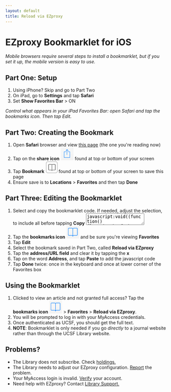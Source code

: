 ```yaml
---
layout: default
title: Reload via EZproxy
---
```

# EZproxy Bookmarklet for iOS
*Mobile browsers require several steps to install a bookmarklet, but if you set it up, the mobile version is easy to use.*


## Part One: Setup
1. Using iPhone? Skip and go to Part Two
2. On iPad, go to **Settings** and tap **Safari**
2. Set **Show Favorites Bar** > ON

*Control what appears in your iPad Favorites Bar: open Safari and tap the bookmarks icon. Then tap Edit.*

## Part Two: Creating the Bookmark
1. Open **Safari** browser and view [this page](http://bookmarklet.library.ucsf.edu/) (the one you're reading now)
2. Tap on the **share icon** ![share icon](img/share-icon.png) found at top or bottom of your screen
3. Tap **Bookmark** ![bookmark icon](img/bookmark-icon-box.png) found at top or bottom of your screen to save this page
4. Ensure save is to **Locations** > **Favorites** and then tap **Done**

## Part Three: Editing the Bookmarklet

1. Select and copy the bookmarklet code. If needed, adjust the selection, to include all before tapping **Copy**
	<textarea readonly="readonly">javascript:void((function(){location.href='https://ucsf.idm.oclc.org/login?qurl='+encodeURIComponent(location.href);})());</textarea>
2. Tap the **bookmarks icon** ![bookmark no text](img/bookmark-icon.png) and be sure you're viewing **Favorites**
3. Tap **Edit**
4. Select the bookmark saved in Part Two, called **Reload via EZproxy**
5. Tap the **address/URL field** and clear it by tapping the **x**
6. Tap on the word **Address**, and tap **Paste** to add the javascript code
7. Tap **Done** twice: once in the keyboard and once at lower corner of the Favorites box

## Using the Bookmarklet
1. Clicked to view an article and not granted full access? Tap the **bookmarks icon** ![bookmark no text](img/bookmark-icon.png) > **Favorites** > **Reload via EZproxy**. 
2. You will be prompted to log in with your MyAccess credentials.
3. Once authenticated as UCSF, you should get the full text.
4. **NOTE**: Bookmarklet is only needed if you go *directly* to a journal website rather than through the UCSF Library website.

## Problems?
-	The Library does not subscribe. Check [holdings.](http://ucsf.worldcat.org/m/)
-	The Library needs to adjust our EZproxy configuration. [Report](http://m.ucsf.edu/#/library/help) the problem.
-	Your MyAccess login is invalid. [Verify](https://myaccess.ucsf.edu/) your account.
-	Need help with EZproxy? Contact [Library Support.](http://m.ucsf.edu/#/library/help)
